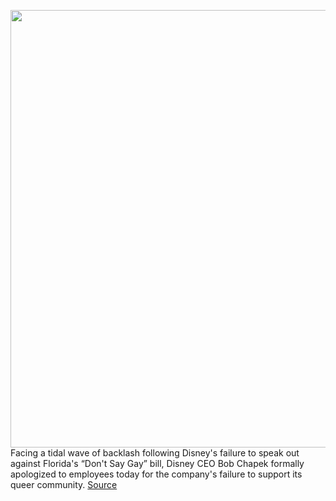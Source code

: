 <img src='https://cdn.vox-cdn.com/thumbor/SIXZ0ObZw8AMv80Xu-9RGmIo5X0=/0x0:2040x1360/1200x800/filters:focal(857x517:1183x843)/cdn.vox-cdn.com/uploads/chorus_image/image/70610517/acastro_190411_1777_Disney_Streaming_0002.0.0.jpg' width='700px' /><br/>
Facing a tidal wave of backlash following Disney's failure to speak out against Florida's “Don't Say Gay” bill, Disney CEO Bob Chapek formally apologized to employees today for the company's failure to support its queer community.
<a href='https://www.theverge.com/2022/3/11/22973199/disney-bob-chapek-apology-dont-say-gay-bill-florida'> Source <a/>